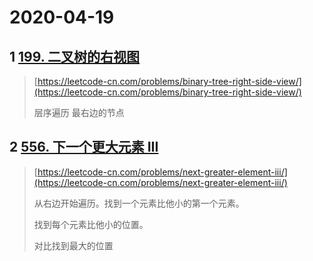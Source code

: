 # 2020-04-19

## 1 [199. 二叉树的右视图](https://leetcode-cn.com/problems/binary-tree-right-side-view/)

> [https://leetcode-cn.com/problems/binary-tree-right-side-view/](https://leetcode-cn.com/problems/binary-tree-right-side-view/)
>
> 层序遍历 最右边的节点

## 2 [556. 下一个更大元素 III](https://leetcode-cn.com/problems/next-greater-element-iii/)

> [https://leetcode-cn.com/problems/next-greater-element-iii/](https://leetcode-cn.com/problems/next-greater-element-iii/)
>
> 从右边开始遍历。找到一个元素比他小的第一个元素。
>
> 找到每个元素比他小的位置。
>
> 对比找到最大的位置



